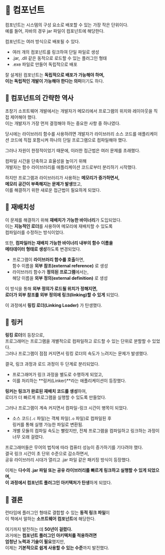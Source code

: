 # 📕 컴포넌트  
컴포넌트는 시스템의 구성 요소로 배포할 수 있는 가장 작은 단위이다.  
예를 들어, 자바의 경우 jar 파일이 컴포넌트에 해당한다.  

컴포넌트는 여러 방식으로 배포될 수 있다.  
- 여러 개의 컴포넌트를 링크하여 단일 파일로 생성  
- .jar, .dll 같은 동적으로 로드할 수 있는 플러그인 형태  
- .exe 파일로 만들어 독립적으로 배포  

잘 설계된 컴포넌트는 **독립적으로 배포가 가능해야 하며,  
이는 독립적인 개발이 가능해야 한다는 의미**이기도 하다.  

## 📗 컴포넌트의 간략한 역사  
초창기 소프트웨어 개발에서는 개발자가 메모리에서 프로그램의 위치와 레이아웃을 직접 제어해야 했다.  
이는 개발자가 가장 먼저 결정해야 하는 중요한 사항 중 하나였다.  

당시에는 라이브러리 함수를 사용하려면 개발자가 라이브러리 소스 코드를 애플리케이션 코드에 직접 포함시켜 하나의 단일 프로그램으로 컴파일해야 했다.  

그러나 자원이 한정적이었기 때문에, 이러한 접근법은 여러 문제를 초래했다.  

컴파일 시간을 단축하고 효율성을 높이기 위해  
개발자는 함수 라이브러리를 애플리케이션 코드로부터 분리하기 시작했다.  

하지만 프로그램과 라이브러리가 사용하는 **메모리가 증가하면서,  
메모리 공간이 부족해지는 문제가 발생**했고,  
이를 해결하기 위한 새로운 접근법이 필요하게 되었다.  

## 📗 재배치성  
이 문제를 해결하기 위해 **재배치가 가능한 바이너리**가 도입되었다.  
이는 **지능적인 로더**를 사용하여 메모리에 재배치할 수 있도록  
컴파일러를 수정하는 방식이었다.  

또한, **컴파일러는 재배치 가능한 바이너리 내부의 함수 이름을  
메타데이터 형태로 생성**하도록 변경되었다.  

- 프로그램이 **라이브러리 함수를 호출**하면,  
  함수 이름을 **외부 참조(external reference)** 로 생성  
- 라이브러리 함수가 **정의된 프로그램**에서는,  
  해당 이름을 **외부 정의(external definition)** 로 생성  

이 방식을 통해 **외부 정의가 로드될 위치가 정해지면,  
로더가 외부 참조를 외부 정의에 링크(linking)할 수 있게** 되었다.  

이 과정에서 **링킹 로더(Linking Loader)** 가 탄생했다.  

## 📗 링커  
**링킹 로더**의 등장으로,  
프로그래머는 프로그램을 개별적으로 컴파일하고 로드할 수 있는 단위로 분할할 수 있었다.  
그러나 프로그램이 점점 커지면서 링킹 로더의 속도가 느려지는 문제가 발생했다.  

결국, 링크 과정과 로드 과정이 두 단계로 분리되었다.  
- 프로그래머가 링크 과정을 별도로 수행하게 되었고,  
- 이를 처리하는 **링커(Linker)**라는 애플리케이션이 등장했다.  

**링커는 링크가 완료된 재배치 코드를 생성**하여,  
로더가 더 빠르게 프로그램을 실행할 수 있도록 만들었다.  

그러나 프로그램이 계속 커지면서 컴파일-링크 시간이 병목이 되었다.  
- 소스 코드(`.c` 파일)는 객체 파일(`.o` 파일)로 컴파일된 후  
  링커를 통해 실행 가능한 파일로 변환됨.  
- 개별 모듈의 컴파일 속도는 빨랐지만, 전체 프로그램을 컴파일하고 링크하는 과정이 너무 오래 걸렸다.  

프로그래머들은 무어의 법칙에 따라 컴퓨터 성능이 증가하기를 기다려야 했다.  
결국 링크 시간이 초 단위 수준으로 감소하면서,  
공유 라이브러리 시대가 열리고 .jar 파일 같은 패키징 방식이 등장했다.  

이제는 **다수의 .jar 파일 또는 공유 라이브러리를 빠르게 링크하고 실행할 수 있게 되었으며,  
이 과정에서 컴포넌트 플러그인 아키텍처가 탄생**하게 되었다.  

## 📗 결론  
런타임에 플러그인 형태로 결합할 수 있는 **동적 링크 파일**이  
이 책에서 말하는 **소프트웨어 컴포넌트**에 해당한다.  

여기까지 발전하는 데 **50년이 걸렸다.**  
과거에는 **컴포넌트 플러그인 아키텍처를 적용하려면  
엄청난 노력과 기술이 필요**했지만,  
이제는 **기본적으로 쉽게 사용할 수 있는 수준**까지 발전했다.  
